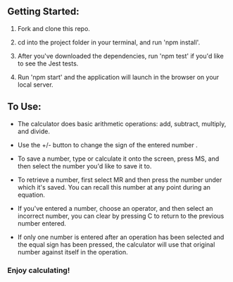## Getting Started:

1. Fork and clone this repo.

2. cd into the project folder in your terminal, and run 'npm install'.

3. After you've downloaded the dependencies, run 'npm test' if you'd like to see the Jest tests. 

4. Run 'npm start' and the application will launch in the browser on your local server.

## To Use:

- The calculator does basic arithmetic operations: add, subtract, multiply, and divide.

- Use the +/- button to change the sign of the entered number .

- To save a number, type or calculate it onto the screen, press MS, and then select the number you'd like to save it to. 

- To retrieve a number, first select MR and then press the number under which it's saved. You can recall this number at any point during an equation.

- If you've entered a number, choose an operator, and then select an incorrect number, you can clear by pressing C to return to the previous number entered. 

- If only one number is entered after an operation has been selected and the equal sign has been pressed, the calculator will use that original number against itself in the operation. 

### Enjoy calculating!
